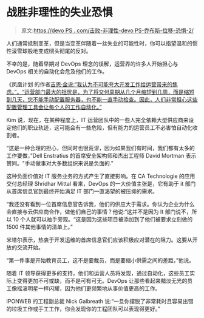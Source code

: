 # 战胜非理性的失业恐惧

> 原文:[https://devo PS . com/击败-非理性-devo PS-乔布斯-位移-恐惧-2/](https://devops.com/defeating-irrational-devops-jobs-displacement-fear-2/)

人们通常抵制变革，但是当变革伴随着一丝失业的可能性时，你可以指望温和的惯性滚雪球般地变成彻头彻尾的反对。

不幸的是，随着早期对 DevOps 理念的误解，运营界的许多人开始担心与 DevOps 相关的自动化会危及他们的工作。

《凤凰计划 的作者[吉恩·金说:“我认为不可能夸大开发工作给运营带来的焦虑。”。“运营部门最大的担忧是，为了将交付周期从几个月缩短到几周，而是缩短到几天，您不能手动配置服务器，也不能一直手动检查。因此，人们非常担心这些配置管理工具会让每个人的工作自动化。”](https://devops.com/features/a-q-a-with-gene-kim-devops-and-what-separates-high-performing-enterprises)

Kim 说，现在，在某种程度上，IT 运营团队中的一些人完全依赖大型供应商来设定他们的职业轨迹，这可能会有一些危险，但有能力的运营员工不必害怕自动化收割者。

“这是一种合理的担心，但同时也很荒谬，因为如果我们有时间，我们都有太多的工作要做，”Dell Enstratius 的首席安全架构师和杰出工程师 David Mortman 表示赞同。"手动做事对大多数组织来说是负面的."

这种负面价值对 IT 服务业务的方式产生了直接影响。在 CA Technologie 的应用交付总经理 Shridhar Mittal 看来，DevOps 的一大价值主张是，它有助于 it 部门从首席信息官到最终开始满足 IT 部门一直渴望的被压抑的需求。

“我还没有看到一位首席信息官告诉我，他们的供应大于需求。你认为企业为什么会直接与云供应商合作，做他们自己的事情？他说:“这并不是因为 It 部门说不，所以 10 个人就可以袖手旁观。“这是因为这些项目被添加到了他们被要求立刻做的 1500 件其他事情的清单上。”

米塔尔表示，热衷于开发运维的首席信息官们应该积极应对潜在的阻力。这要从开放的交流开始。

“第一件事是开始教育员工，这不是要裁员，而是要缩小供需之间的差距，”他说。

随着 IT 领导获得更多的支持，他们和运营人员将发现，通过自动化，这些员工实际上变得更加不可或缺，而不是可有可无。DevOps 让那些看起来黯淡无光的员工像摇滚明星一样闪耀，因为他们更频繁地从事价值更高的工作。

IPONWEB 的工程副总裁 Nick Galbreath 说:“一旦你摆脱了非常耗时且容易出错的垃圾工作或手工工作，你会发现你的工程团队可以表现得更好。”